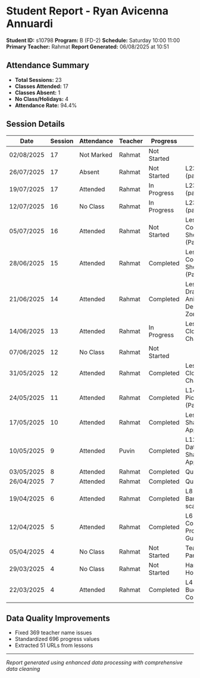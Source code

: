 # Student Report - Ryan Avicenna Annuardi
**Student ID:** s10798
**Program:** B (FD-2)
**Schedule:** Saturday 10:00 11:00
**Primary Teacher:** Rahmat
**Report Generated:** 06/08/2025 at 10:51

## Attendance Summary
- **Total Sessions:** 23
- **Classes Attended:** 17
- **Classes Absent:** 1
- **No Class/Holidays:** 4
- **Attendance Rate:** 94.4%

## Session Details
| Date | Session | Attendance | Teacher | Progress | Lesson |
|------|---------|------------|---------|----------|---------|
| 02/08/2025 | 17 | Not Marked | Rahmat | Not Started |  |
| 26/07/2025 | 17 | Absent | Rahmat | Not Started | L23: project 5 (part 3) |
| 19/07/2025 | 17 | Attended | Rahmat | In Progress | L23: project 5 (part 3) |
| 12/07/2025 | 16 | No Class | Rahmat | In Progress | L23: project 5 (part 3) |
| 05/07/2025 | 16 | Attended | Rahmat | Not Started | Lesson 17 - Code Zombie Shooter App (Part 2) |
| 28/06/2025 | 15 | Attended | Rahmat | Completed | Lesson 17 - Code Zombie Shooter App (Part 2) |
| 21/06/2025 | 14 | Attended | Rahmat | Completed | Lesson 16 - Drawing & Animation + Design Zombie... |
| 14/06/2025 | 13 | Attended | Rahmat | In Progress | Lesson 15 - Clock & Timer Challenge |
| 07/06/2025 | 12 | No Class | Rahmat | Not Started |  |
| 31/05/2025 | 12 | Attended | Rahmat | Completed | Lesson 15 - Clock & Timer Challenge |
| 24/05/2025 | 11 | Attended | Rahmat | Completed | L14 - Shaky Picky App (Part 3 |
| 17/05/2025 | 10 | Attended | Rahmat | Completed | Lesson 13 - Shaky Picky App (Part 2) |
| 10/05/2025 | 9 | Attended | Puvin | Completed | L12: Lists of Data + Design Shaky Picky App |
| 03/05/2025 | 8 | Attended | Rahmat | Completed | Quiz 1 |
| 26/04/2025 | 7 | Attended | Rahmat | Completed | Quiz 1 |
| 19/04/2025 | 6 | Attended | Rahmat | Completed | L8 + L9: QR Barcode scanner |
| 12/04/2025 | 5 | Attended | Rahmat | Completed | L6 + L7: Complete Pronounciation Guide |
| 05/04/2025 | 4 | No Class | Rahmat | Not Started | Teacher Parent Day |
| 29/03/2025 | 4 | No Class | Rahmat | Not Started | Hari Raya Holiday |
| 22/03/2025 | 4 | Attended | Rahmat | Completed | L4 & L5: Tour Buddy Apps Completed |

## Data Quality Improvements
- Fixed 369 teacher name issues
- Standardized 696 progress values
- Extracted 51 URLs from lessons

---
*Report generated using enhanced data processing with comprehensive data cleaning*